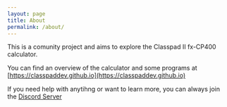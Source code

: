 ```yaml
---
layout: page
title: About
permalink: /about/
---
```


This is a comunity project and aims to explore the Classpad II fx-CP400 calculator.

You can find an overview of the calculator and some programs at [https://classpaddev.github.io](https://classpaddev.github.io)

If you need help with anytihng or want to learn more, you can always join the [Discord Server](https://discord.gg/knpcNJTzpd)
